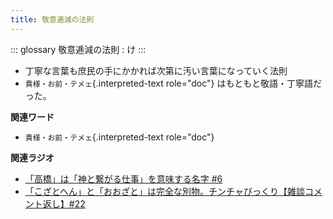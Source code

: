 ```yaml
---
title: 敬意逓減の法則
---
```


::: glossary
敬意逓減の法則 : け
:::

-   丁寧な言葉も庶民の手にかかれば次第に汚い言葉になっていく法則
-   `貴様・お前・テメェ`{.interpreted-text role="doc"}
    はもともと敬語・丁寧語だった。

**関連ワード**

-   `貴様・お前・テメェ`{.interpreted-text role="doc"}

**関連ラジオ**

-   [「高橋」は「神と繋がる仕事」を意味する名字
    #6](https://www.youtube.com/watch?v=1aNEoPA1YMk)
-   [「こざとへん」と「おおざと」は完全な別物。チンチャびっくり【雑談コメント返し】#22](https://www.youtube.com/watch?v=ClAiVcoYHoU)
